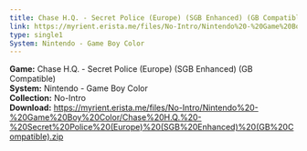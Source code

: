 ```yaml
---
title: Chase H.Q. - Secret Police (Europe) (SGB Enhanced) (GB Compatible)
link: https://myrient.erista.me/files/No-Intro/Nintendo%20-%20Game%20Boy%20Color/Chase%20H.Q.%20-%20Secret%20Police%20(Europe)%20(SGB%20Enhanced)%20(GB%20Compatible).zip
type: single1
System: Nintendo - Game Boy Color
---
```

<b>Game:</b> Chase H.Q. - Secret Police (Europe) (SGB Enhanced) (GB Compatible)<br>
<b>System:</b> Nintendo - Game Boy Color<br>
<b>Collection:</b> No-Intro<br>
<b>Download:</b> https://myrient.erista.me/files/No-Intro/Nintendo%20-%20Game%20Boy%20Color/Chase%20H.Q.%20-%20Secret%20Police%20(Europe)%20(SGB%20Enhanced)%20(GB%20Compatible).zip